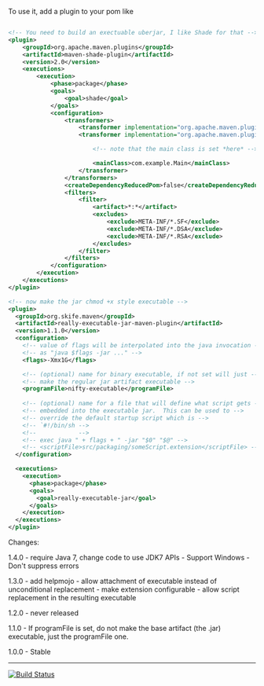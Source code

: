 To use it, add a plugin to your pom like

``` xml

<!-- You need to build an exectuable uberjar, I like Shade for that -->
<plugin>
    <groupId>org.apache.maven.plugins</groupId>
    <artifactId>maven-shade-plugin</artifactId>
    <version>2.0</version>
    <executions>
        <execution>
            <phase>package</phase>
            <goals>
                <goal>shade</goal>
            </goals>
            <configuration>
                <transformers>
                    <transformer implementation="org.apache.maven.plugins.shade.resource.ServicesResourceTransformer"/>
                    <transformer implementation="org.apache.maven.plugins.shade.resource.ManifestResourceTransformer">

                        <!-- note that the main class is set *here* -->

                        <mainClass>com.example.Main</mainClass>
                    </transformer>
                </transformers>
                <createDependencyReducedPom>false</createDependencyReducedPom>
                <filters>
                    <filter>
                        <artifact>*:*</artifact>
                        <excludes>
                            <exclude>META-INF/*.SF</exclude>
                            <exclude>META-INF/*.DSA</exclude>
                            <exclude>META-INF/*.RSA</exclude>
                        </excludes>
                    </filter>
                </filters>
            </configuration>
        </execution>
    </executions>
</plugin>

<!-- now make the jar chmod +x style executable -->
<plugin>
  <groupId>org.skife.maven</groupId>
  <artifactId>really-executable-jar-maven-plugin</artifactId>
  <version>1.1.0</version>
  <configuration>
    <!-- value of flags will be interpolated into the java invocation -->
    <!-- as "java $flags -jar ..." -->
    <flags>-Xmx1G</flags>

    <!-- (optional) name for binary executable, if not set will just -->
    <!-- make the regular jar artifact executable -->
    <programFile>nifty-executable</programFile>
    
    <!-- (optional) name for a file that will define what script gets -->
    <!-- embedded into the executable jar.  This can be used to -->
    <!-- override the default startup script which is -->
    <!-- `#!/bin/sh -->
    <!--            -->
    <!-- exec java " + flags + " -jar "$0" "$@" -->
    <!-- <scriptFile>src/packaging/someScript.extension</scriptFile> -->
  </configuration>

  <executions>
    <execution>
      <phase>package</phase>
      <goals>
        <goal>really-executable-jar</goal>
      </goals>
    </execution>
  </executions>
</plugin>
```

Changes:

1.4.0 - require Java 7, change code to use JDK7 APIs
      - Support Windows
      - Don't suppress errors

1.3.0 - add helpmojo
      - allow attachment of executable instead of unconditional replacement
      - make extension configurable
      - allow script replacement in the resulting executable

1.2.0 - never released

1.1.0 - If programFile is set, do not make the base artifact (the
.jar) executable, just the programFile one.

1.0.0 - Stable

----

[![Build Status](https://travis-ci.org/brianm/really-executable-jars-maven-plugin.svg?branch=master)](https://travis-ci.org/brianm/really-executable-jars-maven-plugin)
